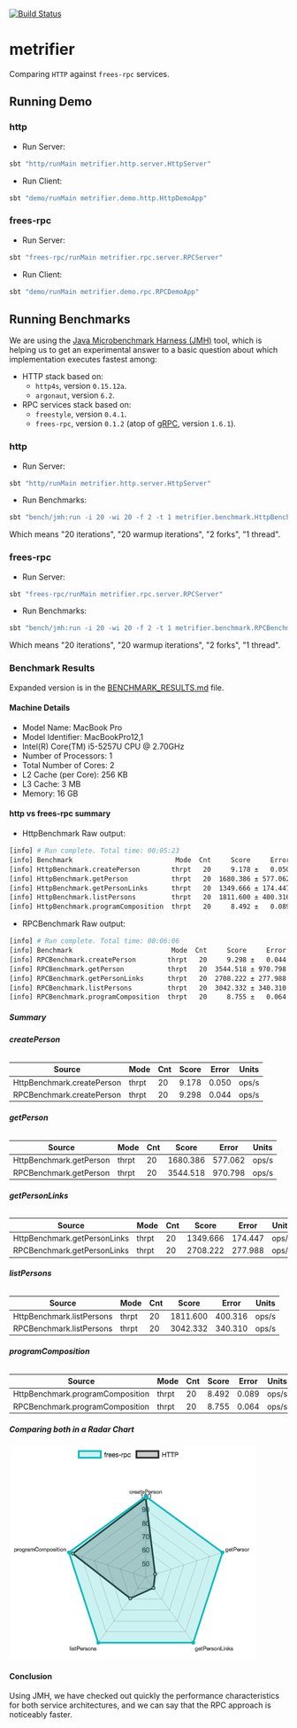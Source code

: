 [![Build Status](https://travis-ci.com/47deg/metrifier.svg?token=x4DpWRL5qXeuK6kxqVSP&branch=master)](https://travis-ci.com/47deg/metrifier)

# metrifier

Comparing `HTTP` against `frees-rpc` services.

## Running Demo

### http

* Run Server:

```bash
sbt "http/runMain metrifier.http.server.HttpServer"
```

* Run Client:

```bash
sbt "demo/runMain metrifier.demo.http.HttpDemoApp"
```

### frees-rpc

* Run Server:

```bash
sbt "frees-rpc/runMain metrifier.rpc.server.RPCServer"
```

* Run Client:

```bash
sbt "demo/runMain metrifier.demo.rpc.RPCDemoApp"
```

## Running Benchmarks

We are using the [Java Microbenchmark Harness (JMH)](http://openjdk.java.net/projects/code-tools/jmh/) tool, which is helping us to get an experimental answer to a basic question about which implementation executes fastest among:

* HTTP stack based on:
  * `http4s`, version `0.15.12a`.
  * `argonaut`, version `6.2`.
* RPC services stack based on:
  * `freestyle`, version `0.4.1`.
  * `frees-rpc`, version `0.1.2` (atop of [gRPC](https://grpc.io/), version `1.6.1`).

### http

* Run Server:

```bash
sbt "http/runMain metrifier.http.server.HttpServer"
```

* Run Benchmarks:

```bash
sbt "bench/jmh:run -i 20 -wi 20 -f 2 -t 1 metrifier.benchmark.HttpBenchmark"
```

Which means "20 iterations", "20 warmup iterations", "2 forks", "1 thread".

### frees-rpc

* Run Server:

```bash
sbt "frees-rpc/runMain metrifier.rpc.server.RPCServer"
```

* Run Benchmarks:

```bash
sbt "bench/jmh:run -i 20 -wi 20 -f 2 -t 1 metrifier.benchmark.RPCBenchmark"
```

Which means "20 iterations", "20 warmup iterations", "2 forks", "1 thread".

### Benchmark Results

Expanded version is in the [BENCHMARK_RESULTS.md](BENCHMARK_RESULTS.md) file.

#### Machine Details

* Model Name: MacBook Pro
* Model Identifier: MacBookPro12,1
* Intel(R) Core(TM) i5-5257U CPU @ 2.70GHz
* Number of Processors: 1
* Total Number of Cores: 2
* L2 Cache (per Core): 256 KB
* L3 Cache: 3 MB
* Memory: 16 GB

#### http vs frees-rpc summary

* HttpBenchmark Raw output:

```bash
[info] # Run complete. Total time: 00:05:23
[info] Benchmark                          Mode  Cnt     Score     Error  Units
[info] HttpBenchmark.createPerson        thrpt   20     9.178 ±   0.050  ops/s
[info] HttpBenchmark.getPerson           thrpt   20  1680.386 ± 577.062  ops/s
[info] HttpBenchmark.getPersonLinks      thrpt   20  1349.666 ± 174.447  ops/s
[info] HttpBenchmark.listPersons         thrpt   20  1811.600 ± 400.316  ops/s
[info] HttpBenchmark.programComposition  thrpt   20     8.492 ±   0.089  ops/s
```
* RPCBenchmark Raw output:

```bash
[info] # Run complete. Total time: 00:06:06
[info] Benchmark                         Mode  Cnt     Score     Error  Units
[info] RPCBenchmark.createPerson        thrpt   20     9.298 ±   0.044  ops/s
[info] RPCBenchmark.getPerson           thrpt   20  3544.518 ± 970.798  ops/s
[info] RPCBenchmark.getPersonLinks      thrpt   20  2708.222 ± 277.988  ops/s
[info] RPCBenchmark.listPersons         thrpt   20  3042.332 ± 340.310  ops/s
[info] RPCBenchmark.programComposition  thrpt   20     8.755 ±   0.064  ops/s
```

##### Summary

###### **createPerson**

Source | Mode | Cnt | Score | Error | Units
--- | --- | --- | --- | --- | ---
HttpBenchmark.createPerson | thrpt | 20 | 9.178 | 0.050 | ops/s
RPCBenchmark.createPerson | thrpt | 20 | 9.298 | 0.044 | ops/s

###### **getPerson**

Source | Mode | Cnt | Score | Error | Units
--- | --- | --- | --- | --- | ---
HttpBenchmark.getPerson | thrpt | 20 | 1680.386 | 577.062 | ops/s
RPCBenchmark.getPerson | thrpt | 20 | 3544.518 | 970.798 | ops/s

###### **getPersonLinks**

Source | Mode | Cnt | Score | Error | Units
--- | --- | --- | --- | --- | ---
HttpBenchmark.getPersonLinks | thrpt | 20 | 1349.666 | 174.447 | ops/s
RPCBenchmark.getPersonLinks | thrpt | 20 | 2708.222 | 277.988 | ops/s

###### **listPersons**

Source | Mode | Cnt | Score | Error | Units
--- | --- | --- | --- | --- | ---
HttpBenchmark.listPersons | thrpt | 20 | 1811.600 | 400.316 | ops/s
RPCBenchmark.listPersons | thrpt | 20 | 3042.332 | 340.310 | ops/s

###### **programComposition**

Source | Mode | Cnt | Score | Error | Units
--- | --- | --- | --- | --- | ---
HttpBenchmark.programComposition | thrpt | 20 | 8.492 | 0.089 | ops/s
RPCBenchmark.programComposition | thrpt | 20 | 8.755 | 0.064 | ops/s

##### Comparing both in a Radar Chart

![bench](radar-chart.png)

#### Conclusion

Using JMH, we have checked out quickly the performance characteristics for both service architectures, and we can say that the RPC approach is noticeably faster.
